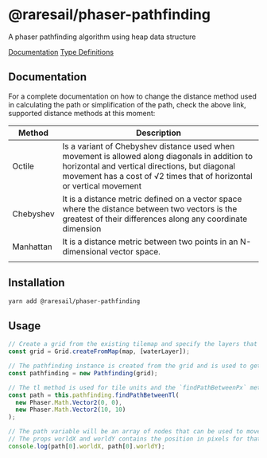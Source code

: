 # @raresail/phaser-pathfinding

A phaser pathfinding algorithm using heap data structure

[Documentation](https://raresail.github.io/phaser-pathfinding/)
[Type Definitions](https://raresail.github.io/phaser-pathfinding/module-PhaserPathfinding.html)

## Documentation

For a complete documentation on how to change the distance method used in calculating the path or simplification of the path, check the above link, supported distance methods at this moment:

| Method    | Description                                                                                                                                                                                                              |
| --------- | ------------------------------------------------------------------------------------------------------------------------------------------------------------------------------------------------------------------------ |
| Octile    | Is a variant of Chebyshev distance used when movement is allowed along diagonals in addition to horizontal and vertical directions, but diagonal movement has a cost of √2 times that of horizontal or vertical movement |
| Chebyshev | It is a distance metric defined on a vector space where the distance between two vectors is the greatest of their differences along any coordinate dimension                                                             |
| Manhattan | It is a distance metric between two points in an N-dimensional vector space.                                                                                                                                             |
|           |                                                                                                                                                                                                                          |

## Installation

```bash
yarn add @raresail/phaser-pathfinding
```

## Usage

```ts
// Create a grid from the existing tilemap and specify the layers that are obstacles, in the current case the water layer is not walkable
const grid = Grid.createFromMap(map, [waterLayer]);

// The pathfinding instance is created from the grid and is used to get the path between 2 vectors on the map
const pathfinding = new Pathfinding(grid);

// The tl method is used for tile units and the `findPathBetweenPx` method is used to find the path based on pixels
const path = this.pathfinding.findPathBetweenTl(
  new Phaser.Math.Vector2(0, 0),
  new Phaser.Math.Vector2(10, 10)
);

// The path variable will be an array of nodes that can be used to move the "enemy" let's say towards the target
// The props worldX and worldY contains the position in pixels for that specific node
console.log(path[0].worldX, path[0].worldY);
```
